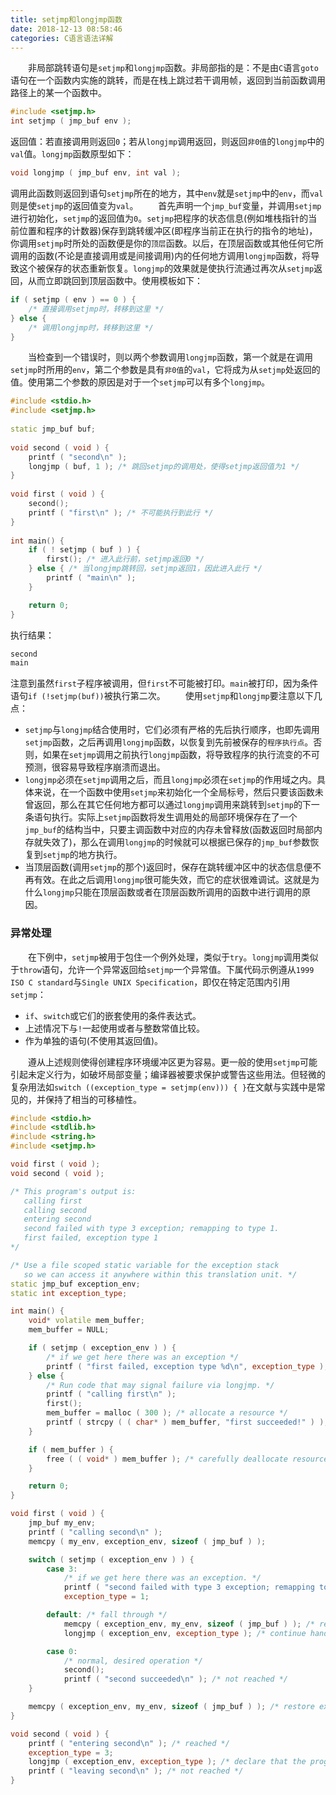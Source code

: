 ```yaml
---
title: setjmp和longjmp函数
date: 2018-12-13 08:58:46
categories: C语言语法详解
---
```

&emsp;&emsp;非局部跳转语句是`setjmp`和`longjmp`函数。非局部指的是：不是由`C`语言`goto`语句在一个函数内实施的跳转，而是在栈上跳过若干调用帧，返回到当前函数调用路径上的某一个函数中。

``` cpp
#include <setjmp.h>
int setjmp ( jmp_buf env );
```

返回值：若直接调用则返回`0`；若从`longjmp`调用返回，则返回`非0值`的`longjmp`中的`val`值。`longjmp`函数原型如下：

``` c
void longjmp ( jmp_buf env, int val );
```

调用此函数则返回到语句`setjmp`所在的地方，其中`env`就是`setjmp`中的`env`，而`val`则是使`setjmp`的返回值变为`val`。
&emsp;&emsp;首先声明一个`jmp_buf`变量，并调用`setjmp`进行初始化，`setjmp`的返回值为`0`。`setjmp`把程序的状态信息(例如堆栈指针的当前位置和程序的计数器)保存到跳转缓冲区(即程序当前正在执行的指令的地址)，你调用`setjmp`时所处的函数便是你的`顶层`函数。以后，在顶层函数或其他任何它所调用的函数(不论是直接调用或是间接调用)内的任何地方调用`longjmp`函数，将导致这个被保存的状态重新恢复。`longjmp`的效果就是使执行流通过再次从`setjmp`返回，从而立即跳回到顶层函数中。使用模板如下：

``` cpp
if ( setjmp ( env ) == 0 ) {
    /* 直接调用setjmp时，转移到这里 */
} else {
    /* 调用longjmp时，转移到这里 */
}
```

&emsp;&emsp;当检查到一个错误时，则以两个参数调用`longjmp`函数，第一个就是在调用`setjmp`时所用的`env`，第二个参数是具有`非0值`的`val`，它将成为从`setjmp`处返回的值。使用第二个参数的原因是对于一个`setjmp`可以有多个`longjmp`。

``` cpp
#include <stdio.h>
#include <setjmp.h>
​
static jmp_buf buf;
​
void second ( void ) {
    printf ( "second\n" );
    longjmp ( buf, 1 ); /* 跳回setjmp的调用处，使得setjmp返回值为1 */
}
​
void first ( void ) {
    second();
    printf ( "first\n" ); /* 不可能执行到此行 */
}
​
int main() {
    if ( ! setjmp ( buf ) ) {
        first(); /* 进入此行前，setjmp返回0 */
    } else { /* 当longjmp跳转回，setjmp返回1，因此进入此行 */
        printf ( "main\n" );
    }

    return 0;
}
```

执行结果：

``` bash
second
main
```

注意到虽然`first`子程序被调用，但`first`不可能被打印。`main`被打印，因为条件语句`if (!setjmp(buf))`被执行第二次。
&emsp;&emsp;使用`setjmp`和`longjmp`要注意以下几点：

- `setjmp`与`longjmp`结合使用时，它们必须有严格的先后执行顺序，也即先调用`setjmp`函数，之后再调用`longjmp`函数，以恢复到先前被保存的`程序执行点`。否则，如果在`setjmp`调用之前执行`longjmp`函数，将导致程序的执行流变的不可预测，很容易导致程序崩溃而退出。
- `longjmp`必须在`setjmp`调用之后，而且`longjmp`必须在`setjmp`的作用域之内。具体来说，在一个函数中使用`setjmp`来初始化一个全局标号，然后只要该函数未曾返回，那么在其它任何地方都可以通过`longjmp`调用来跳转到`setjmp`的下一条语句执行。实际上`setjmp`函数将发生调用处的局部环境保存在了一个`jmp_buf`的结构当中，只要主调函数中对应的内存未曾释放(函数返回时局部内存就失效了)，那么在调用`longjmp`的时候就可以根据已保存的`jmp_buf`参数恢复到`setjmp`的地方执行。
- 当顶层函数(调用`setjmp`的那个)返回时，保存在跳转缓冲区中的状态信息便不再有效。在此之后调用`longjmp`很可能失效，而它的症状很难调试。这就是为什么`longjmp`只能在顶层函数或者在顶层函数所调用的函数中进行调用的原因。

### 异常处理

&emsp;&emsp;在下例中，`setjmp`被用于包住一个例外处理，类似于`try`。`longjmp`调用类似于`throw`语句，允许一个异常返回给`setjmp`一个异常值。下属代码示例遵从`1999 ISO C standard`与`Single UNIX Specification`，即仅在特定范围内引用`setjmp`：

- `if`、`switch`或它们的嵌套使用的条件表达式。
- 上述情况下与`!`一起使用或者与整数常值比较。
- 作为单独的语句(不使用其返回值)。

&emsp;&emsp;遵从上述规则使得创建程序环境缓冲区更为容易。更一般的使用`setjmp`可能引起未定义行为，如破坏局部变量；编译器被要求保护或警告这些用法。但轻微的复杂用法如`switch ((exception_type = setjmp(env))) { }`在文献与实践中是常见的，并保持了相当的可移植性。

``` cpp
#include <stdio.h>
#include <stdlib.h>
#include <string.h>
#include <setjmp.h>

void first ( void );
void second ( void );

/* This program's output is:
   calling first
   calling second
   entering second
   second failed with type 3 exception; remapping to type 1.
   first failed, exception type 1
*/

/* Use a file scoped static variable for the exception stack
   so we can access it anywhere within this translation unit. */
static jmp_buf exception_env;
static int exception_type;

int main() {
    void* volatile mem_buffer;
    mem_buffer = NULL;

    if ( setjmp ( exception_env ) ) {
        /* if we get here there was an exception */
        printf ( "first failed, exception type %d\n", exception_type );
    } else {
        /* Run code that may signal failure via longjmp. */
        printf ( "calling first\n" );
        first();
        mem_buffer = malloc ( 300 ); /* allocate a resource */
        printf ( strcpy ( ( char* ) mem_buffer, "first succeeded!" ) ); /* ... this will not happen */
    }

    if ( mem_buffer ) {
        free ( ( void* ) mem_buffer ); /* carefully deallocate resource */
    }

    return 0;
}

void first ( void ) {
    jmp_buf my_env;
    printf ( "calling second\n" );
    memcpy ( my_env, exception_env, sizeof ( jmp_buf ) );

    switch ( setjmp ( exception_env ) ) {
        case 3:
            /* if we get here there was an exception. */
            printf ( "second failed with type 3 exception; remapping to type 1.\n" );
            exception_type = 1;

        default: /* fall through */
            memcpy ( exception_env, my_env, sizeof ( jmp_buf ) ); /* restore exception stack */
            longjmp ( exception_env, exception_type ); /* continue handling the exception */

        case 0:
            /* normal, desired operation */
            second();
            printf ( "second succeeded\n" ); /* not reached */
    }

    memcpy ( exception_env, my_env, sizeof ( jmp_buf ) ); /* restore exception stack */
}

void second ( void ) {
    printf ( "entering second\n" ); /* reached */
    exception_type = 3;
    longjmp ( exception_env, exception_type ); /* declare that the program has failed */
    printf ( "leaving second\n" ); /* not reached */
}
```